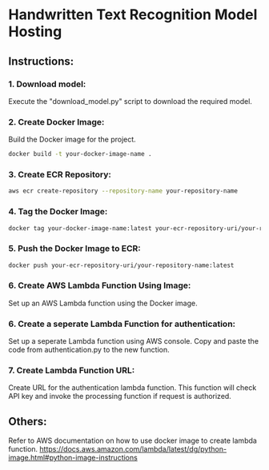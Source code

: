 # Handwritten Text Recognition Model Hosting

## Instructions:

### 1. **Download model:**
Execute the "download_model.py" script to download the required model.

### 2. **Create Docker Image:**
Build the Docker image for the project.

```bash
docker build -t your-docker-image-name .
```

### 3. **Create ECR Repository:**
```bash
aws ecr create-repository --repository-name your-repository-name
```

### 4. **Tag the Docker Image:**
```bash
docker tag your-docker-image-name:latest your-ecr-repository-uri/your-repository-name:latest
```

### 5. **Push the Docker Image to ECR:**
```bash
docker push your-ecr-repository-uri/your-repository-name:latest
```

### 6. **Create AWS Lambda Function Using Image:**
Set up an AWS Lambda function using the Docker image.

### 6. **Create a seperate Lambda Function for authentication:**
Set up a seperate Lambda function using AWS console. Copy and paste the code from authentication.py to the new function.

### 7. **Create Lambda Function URL:**
Create URL for the authentication lambda function. This function will check API key and invoke the processing function if request is authorized.

## Others:
Refer to AWS documentation on how to use docker image to create lambda function.
https://docs.aws.amazon.com/lambda/latest/dg/python-image.html#python-image-instructions